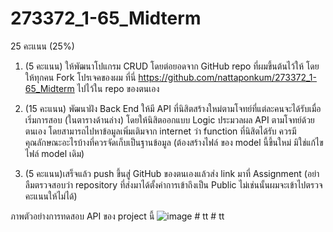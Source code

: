 ﻿# 273372_1-65_Midterm

25 คะแนน (25%)
1. (5 คะแนน) ให้พัฒนาโปแกรม CRUD โดยต่อยอดจาก GitHub repo ที่ผมขึ้นต้นไว้ให้ โดย ให้ทุกคน Fork โปรเจคของผม ที่นี่
https://github.com/nattaponkum/273372_1-65_Midterm
ไปไว้ใน repo ของตนเอง 

2. (15 คะแนน) พัฒนาฝัง Back End ให้มี API ที่นิสิตสร้างใหม่ตามโจทย์ที่แต่ละคนจะได้รับเมื่อเริ่มการสอบ (ในตารางด้านล่าง)
โดยให้นิสิตออกแบบ Logic ประมวลผล API ตามโจทย์ด้วยตนเอง โดยสามารถไปหาข้อมูลเพิ่มเติมจาก internet ว่า function ที่นิสิตได้รับ ควรมีคุณลักษณะอะไรบ้างที่ควรจัดเก็บเป็นฐานข้อมูล (ต้องสร้างไฟล์ ของ model นี้ขึ้นใหม่ มิใช่แก้ไขไฟล์ model เดิม)

3. (5 คะแนน)เสร็จแล้ว push ขึ้นสู่่ GitHub ของตนเองแล้วส่ง link มาที่ Assignment (อย่าลืมตรวจสอบว่า repository ที่ส่งมาได้ตั้งค่าการเข้าถึงเป็น Public ไม่เช่นนั้นผมจะเข้าไปตรวจคะแนนให้ไม่ได้)

ภาพตัวอย่างการทดสอบ API ของ project นี้
![image](https://user-images.githubusercontent.com/67570539/186477703-76602124-a54d-4b31-ab90-f7537709f9d6.png)
#   t t  
 #   t t  
 